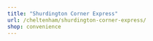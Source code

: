 ```yaml
---
title: "Shurdington Corner Express"
url: /cheltenham/shurdington-corner-express/
shop: convenience
---
```

